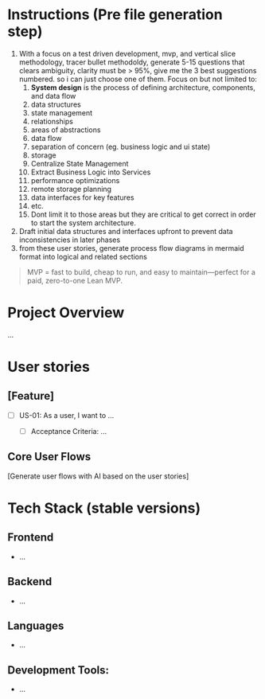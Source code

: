 # Instructions (Pre file generation step)
1. With a focus on a test driven development, mvp, and vertical slice methodology, tracer bullet methodoldy, generate 5-15 questions that clears ambiguity, clarity must be > 95%, give me the 3 best suggestions numbered. so i can just choose one of them. Focus on but not limited to:
   1. **System design** is the process of defining architecture, components, and data flow
   2. data structures
   3. state management
   4. relationships
   5. areas of abstractions
   6. data flow
   7. separation of concern (eg. business logic and ui state)
   8. storage
   9. Centralize State Management
   10. Extract Business Logic into Services
   11. performance optimizations
   12. remote storage planning
   13. data interfaces for key features
   14. etc. 
   15. Dont limit it to those areas but they are critical to get correct in order to start the system architecture.
2.  Draft initial data structures and interfaces upfront to prevent data inconsistencies in later phases
3. from these user stories, generate process flow diagrams in mermaid format into logical and related sections

> MVP = fast to build, cheap to run, and easy to maintain—perfect for a paid, zero-to-one Lean MVP.

# Project Overview
...

# User stories

## [Feature]
- [ ] US-01: As a user, I want to ...
  - [ ] Acceptance Criteria: ...


## Core User Flows
[Generate user flows with AI based on the user stories]

# Tech Stack (stable versions)
## Frontend
- ...

## Backend
- ...

## Languages
- ...

## Development Tools:
- ...

